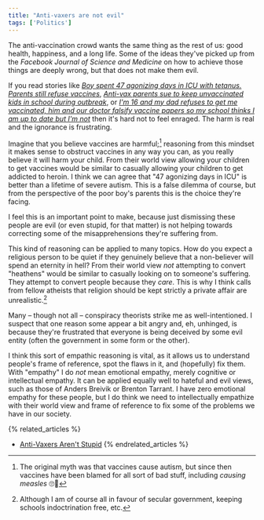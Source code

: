 ```yaml
---
title: "Anti-vaxers are not evil"
tags: ['Politics']
---
```


The anti-vaccination crowd wants the same thing as the rest of us: good health,
happiness, and a long life. Some of the ideas they've picked up from the
*Facebook Journal of Science and Medicine* on how to achieve those things are
deeply wrong, but that does not make them evil.

If you read stories like [*Boy spent 47 agonizing days in ICU with tetanus.
Parents still refuse vaccines*][1], [*Anti-vax parents sue to keep unvaccinated
kids in school during outbreak*][2], or [*I'm 16 and my dad refuses to get me
vaccinated, him and our doctor falsify vaccine papers so my school thinks I am
up to date but I'm not*][3] then it's hard not to feel enraged. The harm is real
and the ignorance is frustrating.

Imagine that you believe vaccines are harmful;[^1] reasoning from this mindset
it makes sense to obstruct vaccines in any way you can, as you really believe it
will harm your child. From their world view allowing your children to get
vaccines would be similar to casually allowing your children to get addicted to
heroin.
I think we can agree that "47 agonizing days in ICU" is better than a lifetime
of severe autism. This is a false dilemma of course, but from the perspective
of the poor boy's parents this is the choice they're facing.

I feel this is an important point to make, because just dismissing these people
are evil (or even stupid, for that matter) is not helping towards correcting
some of the mis­ap­pre­hen­sions they're suffering from.

This kind of reasoning can be applied to many topics. How do you expect a
religious person to be quiet if they genuinely believe that a non-believer will
spend an eternity in hell? From their world view *not* attempting to convert
"heathens" would be similar to casually looking on to someone's suffering. They
attempt to convert people because they *care*. This is why I think calls from
fellow atheists that religion should be kept strictly a private affair are
unrealistic.[^2]

Many – though not all – conspiracy theorists strike me as well-intentioned. I
suspect that one reason some appear a bit angry and, eh, unhinged, is because
they're frustrated that everyone is being deceived by some evil entity (often
the government in some form or the other).

I think this sort of empathic reasoning is vital, as it allows us to understand
people's frame of reference, spot the flaws in it, and (hopefully) fix them.
With "empathy" I do *not* mean emotional empathy, merely cognitive or
intellectual empathy. It can be applied equally well to hateful and evil views,
such as those of Anders Breivik or Brenton Tarrant. I have zero emotional
empathy for these people, but I do think we need to intellectually em­pa­thize
with their world view and frame of reference to fix some of the problems we have
in our society.

[^1]: The original myth was that vaccines cause autism, but since then vaccines
      have been blamed for all sort of bad stuff, including *causing measles* 🙄🤦

[^2]: Although I am of course all in favour of secular government, keeping
      schools indoctrination free, etc.

[1]: https://arstechnica.com/science/2019/03/boy-spent-47-agonizing-days-in-icu-with-tetanus-parents-still-refuse-vaccines/
[2]: https://arstechnica.com/science/2019/03/anti-vax-parents-sue-to-keep-unvaccinated-kids-in-school-during-outbreak/
[3]: https://www.reddit.com/r/legaladvice/comments/3xaz7x/ny_im_16_and_my_dad_refuses_to_get_me_vaccinated/

{% related_articles %}
- [Anti-Vaxers Aren't Stupid](https://www.theatlantic.com/health/archive/2016/02/anti-vaxers-arent-stupid/462864/)
{% endrelated_articles %}
